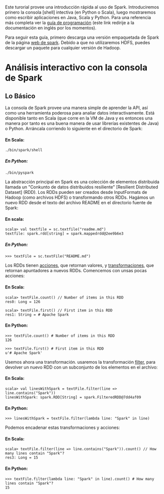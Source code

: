 Este turorial provee una introducción rápida al uso de Spark. Introduciremos prinero la consola [shell] intectiva (en Python o Scala), luego mostraremos como escribir aplicaciones en Java, Scala y Python. Para una referencia más completa ver la
[guía de programación](http://spark.apache.org/docs/latest/programming-guide.html) (este link redirije a la documentación en inglés por los momentos).

Para seguir esta guía, primero descarga una versión empaquetada
de Spark de la página [web de spark](http://spark.apache.org/downloads.html). Debido a que no utilizaremos HDFS, puedes descargar un paquete para cualquier
versión de Hadoop.

# Análisis interactivo con la consola de Spark

## Lo Básico

La consola de Spark provee una manera simple de aprender la API,
así como una herramienta poderosa para analiar datos interactivamente. Está disponible tanto en Scala (que corre en la VM de Java y es entonces una manera por tanto es una buena manera de usar librerías existentes de Java) o Python. Arráncala corriendo lo siguiente en el directorio de Spark:

#### En Scala:

```
./bin/spark/shell
```

##### En Python:

```
./bin/pyspark
```

La abstracción principal en Spark es una colección de elementos distribuida llamada un "Conkunto de datos distribuidos resiliente" [Resilient Distributed Dataset] (RDD). Los RDDs pueden ser creados desde InputFormats de Hadoop (como archivos HDFS) o transformando otros RDDs. Hagámos un nuevo RDD desde el
texto del archivo README en el directorio fuente de Spark:

#### En scala:

```
scala> val textfile = sc.textfile("readme.md")
textfile: spark.rdd[string] = spark.mappedrdd@2ee9b6e3
```

##### En Python:

```
>>> textFile = sc.textFile("README.md")
```

Los RDDs tienen [acciones](http://spark.apache.org/docs/latest/programming-guide.html#actions), que retornan valores, y [transformaciones](http://spark.apache.org/docs/latest/programming-guide.html#transformations), que retornan apuntadores a nuevos RDDs. Comencemos con unsas pocas acciones:


#### En Scala:

```
scala> textFile.count() // Number of items in this RDD
res0: Long = 126

scala> textFile.first() // First item in this RDD
res1: String = # Apache Spark
```

#### En Python:

```
>>> textFile.count() # Number of items in this RDD
126

>>> textFile.first() # First item in this RDD
u'# Apache Spark'
```

Usemos ahora una transformación. usaremos la transformación [filter](http://spark.apache.org/docs/latest/programming-guide.html#transformatio), para devolver un nuevo RDD con un subconjunto de los elementos en el archivo:


#### En Scala:

```
scala> val linesWithSpark = textFile.filter(line => line.contains("Spark"))
linesWithSpark: spark.RDD[String] = spark.FilteredRDD@7dd4af09
```

#### En Python:

```
>>> linesWithSpark = textFile.filter(lambda line: "Spark" in line)
```

Podemos encadenar estas transformaciones y acciones:

#### En Scala:

```
scala> textFile.filter(line => line.contains("Spark")).count() // How many lines contain "Spark"?
res3: Long = 15

```
#### En Python:

```
>>> textFile.filter(lambda line: "Spark" in line).count() # How many lines contain "Spark"?
15
```
